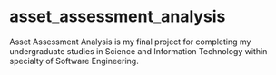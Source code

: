 # asset_assessment_analysis
Asset Assessment Analysis is my final project for completing my undergraduate studies in Science and Information Technology within specialty of Software Engineering. 
